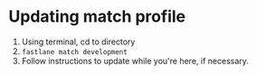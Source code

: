 #  Updating match profile

1. Using terminal, cd to directory
2. `fastlane match development`
3. Follow instructions to update while you're here, if necessary.
